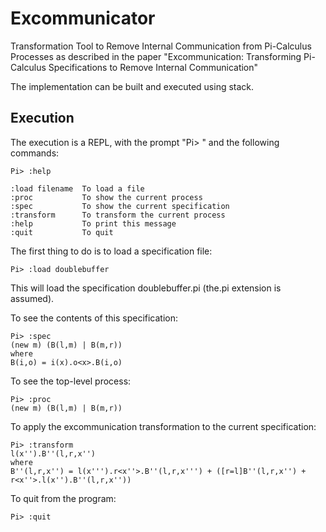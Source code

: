 # Excommunicator
Transformation Tool to Remove Internal Communication from Pi-Calculus Processes as described in the paper "Excommunication: Transforming Pi-Calculus Specifications to Remove Internal Communication"

The implementation can be built and executed using stack.

## Execution 
The execution is a REPL, with the prompt "Pi> " and the following commands:

```
Pi> :help

:load filename	To load a file
:proc		    To show the current process
:spec		    To show the current specification
:transform	    To transform the current process
:help		    To print this message
:quit		    To quit
```
The first thing to do is to load a specification file:

```
Pi> :load doublebuffer
```

This will load the specification doublebuffer.pi (the.pi extension is assumed).

To see the contents of this specification:

```
Pi> :spec  
(new m) (B(l,m) | B(m,r))
where
B(i,o) = i(x).o<x>.B(i,o)
```

To see the top-level process:

```
Pi> :proc
(new m) (B(l,m) | B(m,r))
```

To apply the excommunication transformation to the current specification:
```
Pi> :transform  
l(x'').B''(l,r,x'')
where
B''(l,r,x'') = l(x''').r<x''>.B''(l,r,x''') + ([r=l]B''(l,r,x'') + r<x''>.l(x'').B''(l,r,x''))  
```

To quit from the program:

```
Pi> :quit
```

